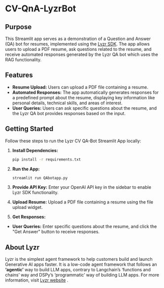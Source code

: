 # CV-QnA-LyzrBot

## Purpose

This Streamlit app serves as a demonstration of a Question and Answer (QA) bot for resumes, implemented using the [Lyzr SDK](https://www.lyzr.ai/). The app allows users to upload a PDF resume, ask questions related to the resume, and receive automated responses generated by the Lyzr QA bot which uses the RAG functionality.

## Features

- **Resume Upload:** Users can upload a PDF file containing a resume.
- **Automated Responses:** The app automatically generates responses for a predefined prompt about the resume, displaying key information like personal details, technical skills, and areas of interest.
- **User Queries:** Users can ask specific questions about the resume, and the Lyzr QA bot provides responses based on the input.

## Getting Started

Follow these steps to run the Lyzr CV QA-Bot Streamlit App locally:

1. **Install Dependencies:**
   ```bash
   pip install -r requirements.txt

2. **Run the App:**
    ```bash
    streamlit run QAbotapp.py

3. **Provide API Key:**
Enter your OpenAI API key in the sidebar to enable Lyzr SDK functionality.

4. **Upload Resume:**
Upload a PDF file containing a resume using the file upload widget.

5. **Get Responses:**

- **User Queries:** Enter specific questions about the resume, and click the "Get Answer" button to receive responses.

## About Lyzr
Lyzr is the simplest agent framework to help customers build and launch Generative AI apps faster. It is a low-code agent framework that follows an **‘agentic’** way to build LLM apps, contrary to Langchain’s ‘functions and chains’ way and DSPy’s ‘programmatic’ way of building LLM apps. For more information, visit [Lyzr website](https://www.lyzr.ai/) .
